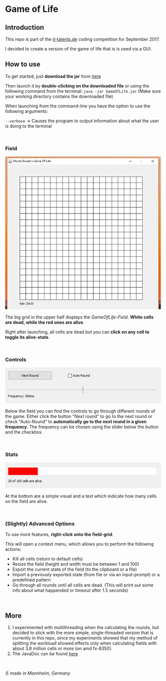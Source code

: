 # Game of Life

## Introduction
This repo is part of the [it-talents.de](http://www.it-talents.de) coding competition for September 2017.

I decided to create a version of the game of life that is is used via a GUI.

## How to use
To get started, just **download the jar** from [here](bin/GameOfLife.jar)

Then launch it by **double-clicking on the downloaded file** or using the following command from the terminal: `java -jar GameOfLife.jar` (Make sure your working directory contains the downloaded file)


When launching from the command-line you have the option to use the following arguments:

`--verbose` -> Causes the program to output information about what the user is doing to the terminal

&nbsp;

### Field

![Field-Component](/img/FieldComponent.png)

The big grid in the upper half displays the _GameOfLife-Field_. **White cells are dead, while the red ones are alive**.

Right after launching, all cells are dead but you can **click on any cell to toggle its alive-state**.

&nbsp;

### Controls

![RoundControls](/img/RoundControl.png)

Below the field you can find the controls to go through different rounds of the game. Either click the button "Next round" to go to the next round or check "Auto-Round" to **automatically go to the next round in a given frequency**. The frequency can be chosen using the slider below the button and the checkbox.

&nbsp;

### Stats

![StatsComponent](/img/StatsComponent.png)

At the bottom are a simple visual and a text which indicate how many cells on the field are alive.

&nbsp;

### (Slightly) Advanced Options

To use more features, **right-click onto the field-grid**.

This will open a context menu, which allows you to perform the following actions:
* Kill all cells (return to default cells)
* Resize the field (height and width must be between 1 and 100)
* Export the current state of the field (to the clipboard or a file)
* Import a previously exported state (from file or via an input-prompt) or a predefined pattern
* Go through all rounds until all cells are dead. (This will print out some info about what happended or timeout after 1.5 seconds)

&nbsp;

## More

1) I experimented with multithreading when the calculating the rounds, but decided to stick with the more simple, single-threaded version that is currently in this repo, since my experiments showed that my method of splitting the workload showed effects only when calculating fields with about 3.8 million cells or more (on amd fx-8350).
2) The JavaDoc can be found [here](https://moritzbruder.github.io/GameOfLife/)

&nbsp;

:v: _made in Mannheim, Germany_
